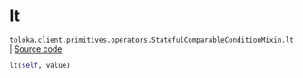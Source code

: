 # lt
`toloka.client.primitives.operators.StatefulComparableConditionMixin.lt` | [Source code](https://github.com/Toloka/toloka-kit/blob/v1.2.0.post1/src/client/primitives/operators.py#L185)

```python
lt(self, value)
```

